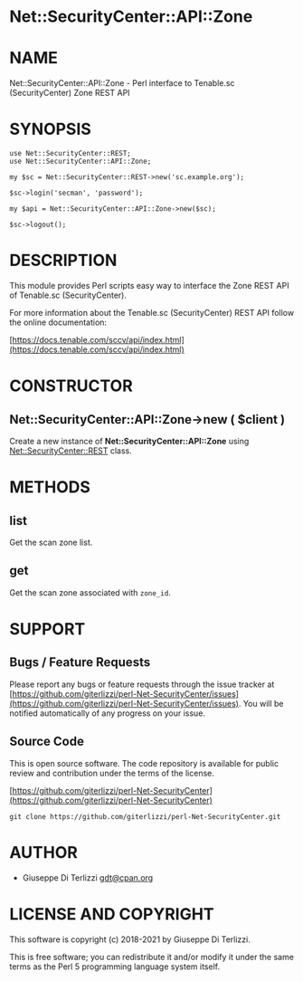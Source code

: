 # Net::SecurityCenter::API::Zone
# NAME

Net::SecurityCenter::API::Zone - Perl interface to Tenable.sc (SecurityCenter) Zone REST API

# SYNOPSIS

    use Net::SecurityCenter::REST;
    use Net::SecurityCenter::API::Zone;

    my $sc = Net::SecurityCenter::REST->new('sc.example.org');

    $sc->login('secman', 'password');

    my $api = Net::SecurityCenter::API::Zone->new($sc);

    $sc->logout();

# DESCRIPTION

This module provides Perl scripts easy way to interface the Zone REST API of Tenable.sc
(SecurityCenter).

For more information about the Tenable.sc (SecurityCenter) REST API follow the online documentation:

[https://docs.tenable.com/sccv/api/index.html](https://docs.tenable.com/sccv/api/index.html)

# CONSTRUCTOR

## Net::SecurityCenter::API::Zone->new ( $client )

Create a new instance of **Net::SecurityCenter::API::Zone** using [Net::SecurityCenter::REST](https://metacpan.org/pod/Net%3A%3ASecurityCenter%3A%3AREST) class.

# METHODS

## list

Get the scan zone list.

## get

Get the scan zone associated with `zone_id`.

# SUPPORT

## Bugs / Feature Requests

Please report any bugs or feature requests through the issue tracker
at [https://github.com/giterlizzi/perl-Net-SecurityCenter/issues](https://github.com/giterlizzi/perl-Net-SecurityCenter/issues).
You will be notified automatically of any progress on your issue.

## Source Code

This is open source software.  The code repository is available for
public review and contribution under the terms of the license.

[https://github.com/giterlizzi/perl-Net-SecurityCenter](https://github.com/giterlizzi/perl-Net-SecurityCenter)

    git clone https://github.com/giterlizzi/perl-Net-SecurityCenter.git

# AUTHOR

- Giuseppe Di Terlizzi <gdt@cpan.org>

# LICENSE AND COPYRIGHT

This software is copyright (c) 2018-2021 by Giuseppe Di Terlizzi.

This is free software; you can redistribute it and/or modify it under
the same terms as the Perl 5 programming language system itself.

